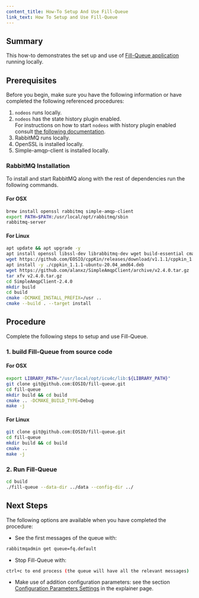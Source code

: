 ```yaml
---
content_title: How-To Setup And Use Fill-Queue
link_text: How To Setup and Use Fill-Queue
---
```


## Summary

This how-to demonstrates the set up and use of [Fill-Queue application](index) running locally.

## Prerequisites

Before you begin, make sure you have the following information or have completed the following referenced procedures:

1. `nodeos` runs locally.
2. `nodeos` has the state history plugin enabled. \
For instructions on how to start `nodeos` with history plugin enabled consult
[the following documentation](https://developers.eos.io/manuals/eos/v2.1/nodeos/plugins/state_history_plugin/index/).
3. RabbitMQ runs locally.
4. OpenSSL is installed locally.
5. Simple-amqp-client is installed locally.

### RabbitMQ Installation

To install and start RabbitMQ along with the rest of dependencies run the following commands.

#### For OSX

```sh
brew install openssl rabbitmq simple-amqp-client
export PATH=$PATH:/usr/local/opt/rabbitmq/sbin
rabbitmq-server
```

#### For Linux

```sh
apt update && apt upgrade -y
apt install openssl libssl-dev librabbitmq-dev wget build-essential cmake libboost-all-dev git autoconf2.13 clang-7 libgmp-dev liblmdb-dev wget curl libcurl4-openssl-dev python3-pkgconfig rabbitmq-server -y Rabbitmq-server
wget https://github.com/EOSIO/cppKin/releases/download/v1.1.1/cppkin_1.1.1-ubuntu-20.04_amd64.deb
apt install -y ./cppkin_1.1.1-ubuntu-20.04_amd64.deb
wget https://github.com/alanxz/SimpleAmqpClient/archive/v2.4.0.tar.gz
tar xfv v2.4.0.tar.gz
cd SimpleAmqpClient-2.4.0
mkdir build
cd build
cmake -DCMAKE_INSTALL_PREFIX=/usr ..
cmake --build . --target install
```

## Procedure

Complete the following steps to setup and use Fill-Queue.

### 1. build Fill-Queue from source code

#### For OSX

```sh
export LIBRARY_PATH="/usr/local/opt/icu4c/lib:${LIBRARY_PATH}"
git clone git@github.com:EOSIO/fill-queue.git
cd fill-queue
mkdir build && cd build
cmake .. -DCMAKE_BUILD_TYPE=Debug
make -j
```

#### For Linux

```sh
git clone git@github.com:EOSIO/fill-queue.git
cd fill-queue
mkdir build && cd build
cmake ..
make -j
```

### 2. Run Fill-Queue

```sh
cd build
./fill-queue --data-dir ../data --config-dir ../
```

## Next Steps

The following options are available when you have completed the procedure:

* See the first messages of the queue with:

```sh
rabbitmqadmin get queue=fq.default
```

* Stop Fill-Queue with:

```sh
ctrl+c to end process (the queue will have all the relevant messages)
```

* Make use of addition configuration parameters: see the section [Configuration Parameters Settings](./index#configuration-parameters-settings) in the explainer page.

